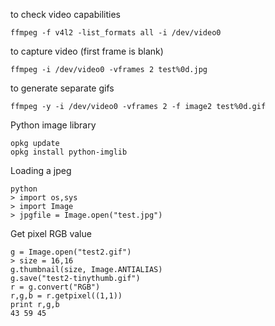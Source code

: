 to check video capabilities

    ffmpeg -f v4l2 -list_formats all -i /dev/video0

to capture video (first frame is blank)

    ffmpeg -i /dev/video0 -vframes 2 test%0d.jpg

to generate separate gifs

    ffmpeg -y -i /dev/video0 -vframes 2 -f image2 test%0d.gif
    
Python image library

    opkg update
    opkg install python-imglib
    
Loading a jpeg

    python
    > import os,sys
    > import Image
    > jpgfile = Image.open("test.jpg")
    
Get pixel RGB value

    g = Image.open("test2.gif")
    > size = 16,16
    g.thumbnail(size, Image.ANTIALIAS)
    g.save("test2-tinythumb.gif")
    r = g.convert("RGB")
    r,g,b = r.getpixel((1,1))
    print r,g,b
    43 59 45
